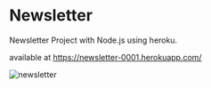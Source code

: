 # Newsletter
Newsletter Project with Node.js using heroku.

available at https://newsletter-0001.herokuapp.com/

![newsletter](https://user-images.githubusercontent.com/46796342/201120994-edc3b7f5-9d40-4bfa-be89-ed87cc807006.png)

